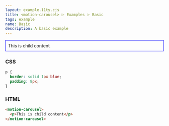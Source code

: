 ```yaml
---
layout: example.11ty.cjs
title: <motion-carousel> ⌲ Examples ⌲ Basic
tags: example
name: Basic
description: A basic example
---
```


<style>
  motion-carousel p {
    border: solid 1px blue;
    padding: 8px;
  }
</style>
<motion-carousel>
  <p>This is child content</p>
</motion-carousel>

<h3>CSS</h3>

```css
p {
  border: solid 1px blue;
  padding: 8px;
}
```

<h3>HTML</h3>

```html
<motion-carousel>
  <p>This is child content</p>
</motion-carousel>
```
